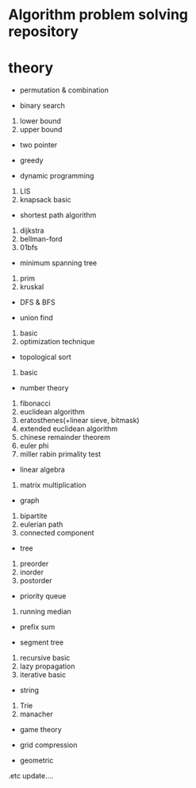 # Algorithm problem solving repository

# theory

- permutation & combination

- binary search
1. lower bound
2. upper bound

- two pointer

- greedy

- dynamic programming
1. LIS
2. knapsack basic

- shortest path algorithm
1. dijkstra
2. bellman-ford
3. 01bfs

- minimum spanning tree
1. prim
2. kruskal

- DFS & BFS

- union find
1. basic
2. optimization technique

- topological sort
1. basic

- number theory
1. fibonacci
2. euclidean algorithm
3. eratosthenes(+linear sieve, bitmask)
4. extended euclidean algorithm
5. chinese remainder theorem
6. euler phi
7. miller rabin primality test

- linear algebra
1. matrix multiplication

- graph
1. bipartite
2. eulerian path
3. connected component

- tree
1. preorder
2. inorder
3. postorder

- priority queue
1. running median

- prefix sum

- segment tree
1. recursive basic
2. lazy propagation
3. iterative basic

- string
1. Trie
2. manacher

- game theory

- grid compression

- geometric

.etc
update....





